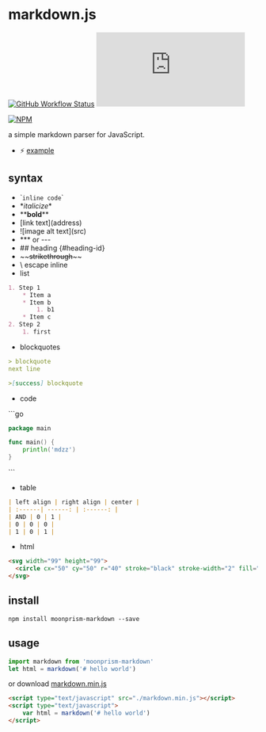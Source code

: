 # markdown.js

[![GitHub Workflow Status](https://img.shields.io/github/workflow/status/moonprism/markdown.js/ci?style=flat-square)](https://github.com/moonprism/markdown.js/actions?query=workflow%3Aci) [![GitHub file gzip size in bytes](http://img.badgesize.io/moonprism/markdown.js/master/dist/markdown.min.js?compression=gzip&style=flat-square&color=blue)](https://github.com/moonprism/markdown.js/blob/master/dist/markdown.min.js)

[![NPM](https://nodei.co/npm/moonprism-markdown.png)](https://nodei.co/npm/moonprism-markdown/)

a simple markdown parser for JavaScript.

* ⚡ [example](https://moonprism.github.io/markdown.js/)

## syntax

* \``inline code`\`
* \**italicize*\*
* \*\***bold**\*\*
* \[link text](address)
* \!\[image alt text](src)
* \*\*\* or ---
* \## heading {#heading-id}
* \~\~~~strikethrough~~\~\~
* \ escape inline
* list

```md
1. Step 1
    * Item a
    * Item b
        1. b1
    * Item c
2. Step 2
    1. first
```
* blockquotes

```md
> blockquote
next line

>[success] blockquote
```
* code

\```go
```go
package main

func main() {
    println('mdzz')
}
```
\```

* table

```md
| left align | right align | center |
| :------| ------: | :------: |
| AND | 0 | 1 |
| 0 | 0 | 0 |
| 1 | 0 | 1 |
```
* html

```html
<svg width="99" height="99">
  <circle cx="50" cy="50" r="40" stroke="black" stroke-width="2" fill="#d89cf6"/>
</svg>
```

## install

```shell
npm install moonprism-markdown --save
```

## usage

```js
import markdown from 'moonprism-markdown'
let html = markdown('# hello world')
```

or download [markdown.min.js](https://moonprism.github.io/markdown.js/markdown.min.js)

```html
<script type="text/javascript" src="./markdown.min.js"></script>
<script type="text/javascript">
    var html = markdown('# hello world')
</script>
```
